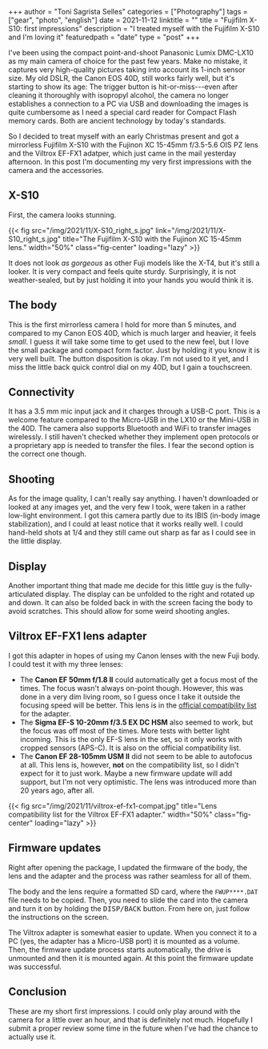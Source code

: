 +++
author = "Toni Sagrista Selles"
categories = ["Photography"]
tags = ["gear", "photo", "english"]
date = 2021-11-12
linktitle = ""
title = "Fujifilm X-S10: first impressions"
description = "I treated myself with the Fujifilm X-S10 and I'm loving it"
featuredpath = "date"
type = "post"
+++

I've been using the compact point-and-shoot Panasonic Lumix DMC-LX10 as my main camera of choice for the past few years. Make no mistake, it captures very high-quality pictures taking into account its 1-inch sensor size. My old DSLR, the Canon EOS 40D, still works fairly well, but it's starting to show its age: The trigger button is hit-or-miss---even after cleaning it thoroughly with isopropyl alcohol, the camera no longer establishes a connection to a PC via USB and downloading the images is quite cumbersome as I need a special card reader for Compact Flash memory cards. Both are ancient technology by today's standards.

So I decided to treat myself with an early Christmas present and got a mirrorless Fujifilm X-S10 with the Fujinon XC 15-45mm f/3.5-5.6 OIS PZ lens and the Viltrox EF-FX1 adatper, which just came in the mail yesterday afternoon. In this post I'm documenting my very first impressions with the camera and the accessories.

<!--more-->

## X-S10

First, the camera looks stunning. 

{{< fig src="/img/2021/11/X-S10_right_s.jpg" link="/img/2021/11/X-S10_right_s.jpg" title="The Fujifilm X-S10 with the Fujinon XC 15-45mm lens." width="50%" class="fig-center" loading="lazy" >}}

It does not look *as gorgeous* as other Fuji models like the X-T4, but it's still a looker. It is very compact and feels quite sturdy. Surprisingly, it is not weather-sealed, but by just holding it into your hands you would think it is.

## The body

This is the first mirrorless camera I hold for more than 5 minutes, and compared to my Canon EOS 40D, which is much larger and heavier, it feels *small*. I guess it will take some time to get used to the new feel, but I love the small package and compact form factor. Just by holding it you know it is very well built. The button disposition is okay. I'm not used to it yet, and I miss the little back quick control dial on my 40D, but I gain a touchscreen.

## Connectivity

It has a 3.5 mm mic input jack and it charges through a USB-C port. This is a welcome feature compared to the Micro-USB in the LX10 or the Mini-USB in the 40D. The camera also supports Bluetooth and WiFi to transfer images wirelessly. I still haven't checked whether they implement open protocols or a proprietary app is needed to transfer the files. I fear the second option is the correct one though.

## Shooting

As for the image quality, I can't really say anything. I haven't downloaded or looked at any images yet, and the very few I took, were taken in a rather low-light environment. I got this camera partly due to its IBIS (in-body image stabilization), and I could at least notice that it works really well. I could hand-held shots at 1/4 and they still came out sharp as far as I could see in the little display.

## Display

Another important thing that made me decide for this little guy is the fully-articulated display. The display can be unfolded to the right and rotated up and down. It can also be folded back in with the screen facing the body to avoid scratches. This should allow for some weird shooting angles.

## Viltrox EF-FX1 lens adapter

I got this adapter in hopes of using my Canon lenses with the new Fuji body. I could test it with my three lenses: 
* The **Canon EF 50mm f/1.8 II** could automatically get a focus most of the times. The focus wasn't always on-point though. However, this was done in a very dim living room, so I guess once I take it outside the focusing speed will be better. This lens is in the [official compatibility list](/img/2021/11/viltrox-ef-fx1-compat.jpg) for the adapter.
* The **Sigma EF-S 10-20mm f/3.5 EX DC HSM** also seemed to work, but the focus was off most of the times. More tests with better light incoming. This is the only EF-S lens in the set, so it only works with cropped sensors (APS-C). It is also on the official compatibility list.
* The **Canon EF 28-105mm USM II** did not seem to be able to autofocus at all. This lens is, however, **not** on the compatibility list, so I didn't expect for it to just work. Maybe a new firmware update will add support, but I'm not very optimistic. The lens was introduced more than 20 years ago, after all.

{{< fig src="/img/2021/11/viltrox-ef-fx1-compat.jpg" title="Lens compatibility list for the Viltrox EF-FX1 adapter." width="50%" class="fig-center" loading="lazy" >}}

## Firmware updates

Right after opening the package, I updated the firmware of the body, the lens and the adapter and the process was rather seamless for all of them.

The body and the lens require a formatted SD card, where the `FWUP****.DAT` file needs to be copied. Then, you need to slide the card into the camera and turn it on by holding the <kbd>DISP/BACK</kbd> button. From here on, just follow the instructions on the screen.

The Viltrox adapter is somewhat easier to update. When you connect it to a PC (yes, the adapter has a Micro-USB port) it is mounted as a volume. Then, the firmware update process starts automatically, the drive is unmounted and then it is mounted again. At this point the firmware update was successful.

## Conclusion

These are my short first impressions. I could only play around with the camera for a little over an hour, and that is definitely not much. Hopefully I submit a proper review some time in the future when I've had the chance to actually use it.
